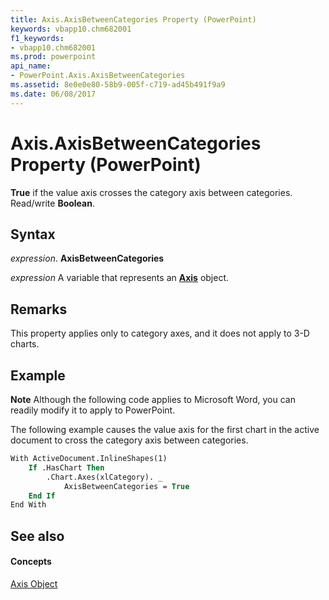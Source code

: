 ```yaml
---
title: Axis.AxisBetweenCategories Property (PowerPoint)
keywords: vbapp10.chm682001
f1_keywords:
- vbapp10.chm682001
ms.prod: powerpoint
api_name:
- PowerPoint.Axis.AxisBetweenCategories
ms.assetid: 8e0e0e80-58b9-005f-c719-ad45b491f9a9
ms.date: 06/08/2017
---
```



# Axis.AxisBetweenCategories Property (PowerPoint)

 **True** if the value axis crosses the category axis between categories. Read/write **Boolean**.


## Syntax

 _expression_. **AxisBetweenCategories**

 _expression_ A variable that represents an **[Axis](axis-object-powerpoint.md)** object.


## Remarks

This property applies only to category axes, and it does not apply to 3-D charts.


## Example




 **Note**  Although the following code applies to Microsoft Word, you can readily modify it to apply to PowerPoint.

The following example causes the value axis for the first chart in the active document to cross the category axis between categories.




```vb
With ActiveDocument.InlineShapes(1)
    If .HasChart Then
        .Chart.Axes(xlCategory). _
            AxisBetweenCategories = True
    End If
End With
```


## See also


#### Concepts


[Axis Object](axis-object-powerpoint.md)

